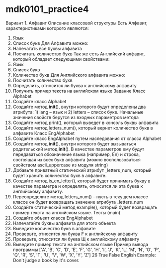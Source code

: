 # mdk0101_practice4
Вариант 1. Алфавит
Описание классовой структуры
Есть Алфавит, характеристиками которого являются:
1.	Язык
2.	Список букв
Для Алфавита можно:
1.	Напечатать все буквы алфавита
2.	Посчитать количество букв
Так же есть Английский алфавит, который обладает следующими свойствами:
1.	Язык
2.	Список букв
3.	Количество букв
Для Английского алфавита можно:
1.	Посчитать количество букв
2.	Определить, относится ли буква к английскому алфавиту
3.	Получить пример текста на английском языке
Задание
Класс Alphabet
1.	Создайте класс Alphabet
2.	Создайте метод __init__(), внутри которого будут определены два атрибута: 1) lang – язык и 2) letters – список букв. Начальные значения свойств берутся из входных параметров метода
3.	Создайте метод print(), который выведет в консоль буквы алфавита
4.	Создайте метод letters_num(), который вернет количество букв в алфавите
Класс EngAlphabet
1.	Создайте класс EngAlphabet путем наследования от класса Alphabet
2.	Создайте метод __init__(), внутри которого будет вызываться родительский метод __init__(). В качестве параметров ему будут передаваться обозначение языка (например, En) и строка, состоящая из всех букв алфавита (можно воспользоваться свойством ascii_uppercase из модуля string)
3.	Добавьте приватный статический атрибут _letters_num, который будет хранить количество букв в алфавите.
4.	Создайте метод is_en_letter(), который будет принимать букву в качестве параметра и определять, относится ли эта буква к английскому алфавиту.
5.	Переопределите метод letters_num() – пусть в текущем классе классе он будет возвращать значение атрибута _letters_num
6.	Создайте статический метод example(), который будет возвращать пример текста на английском языке.
Тесты (main)
1.	Создайте объект класса EngAlphabet
2.	Напечатайте буквы алфавита для этого объекта
3.	Выведите количество букв в алфавите
4.	Проверьте, относится ли буква F к английскому алфавиту
5.	Проверьте, относится ли буква Щ к английскому алфавиту
6.	Выведите пример текста на английском языке
Пример вывода программы
['A', 'B', 'C', 'D', 'E', 'F', 'G', 'H', 'I', 'J', 'K', 'L', 'M', 'N', 'O', 'P', 'Q', 'R', 'S', 'T', 'U', 'V', 'W', 'X', 'Y', 'Z']
26
True
False
English Example:
Don't judge a book by it's cover.
